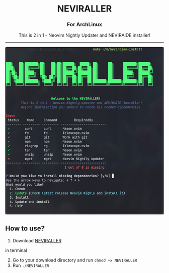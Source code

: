 <div align="center">
<h1>NEVIRALLER</h1>
<h3>For ArchLinux</h3>
<p>This is 2 in 1 - Neovim Nightly Updater and NEVIRAIDE installer!</p>
</div>

---

![](./screenshot.png)

## How to use?

1. Download [NEVIRALLER](https://github.com/RAprogramm/neviraide-install/releases/download/v1.0.0/NEVIRALLER)

in terminal

2. Go to your download directory and run `chmod +x NEVIRALLER`
3. Run `./NEVIRALLER`
